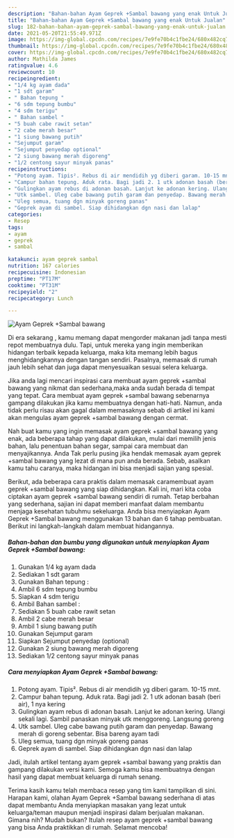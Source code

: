 ```yaml
---
description: "Bahan-bahan Ayam Geprek +Sambal bawang yang enak Untuk Jualan"
title: "Bahan-bahan Ayam Geprek +Sambal bawang yang enak Untuk Jualan"
slug: 182-bahan-bahan-ayam-geprek-sambal-bawang-yang-enak-untuk-jualan
date: 2021-05-20T21:55:49.971Z
image: https://img-global.cpcdn.com/recipes/7e9fe70b4c1fbe24/680x482cq70/ayam-geprek-sambal-bawang-foto-resep-utama.jpg
thumbnail: https://img-global.cpcdn.com/recipes/7e9fe70b4c1fbe24/680x482cq70/ayam-geprek-sambal-bawang-foto-resep-utama.jpg
cover: https://img-global.cpcdn.com/recipes/7e9fe70b4c1fbe24/680x482cq70/ayam-geprek-sambal-bawang-foto-resep-utama.jpg
author: Mathilda James
ratingvalue: 4.6
reviewcount: 10
recipeingredient:
- "1/4 kg ayam dada"
- "1 sdt garam"
- " Bahan tepung "
- "6 sdm tepung bumbu"
- "4 sdm terigu"
- " Bahan sambel "
- "5 buah cabe rawit setan"
- "2 cabe merah besar"
- "1 siung bawang putih"
- "Sejumput garam"
- "Sejumput penyedap optional"
- "2 siung bawang merah digoreng"
- "1/2 centong sayur minyak panas"
recipeinstructions:
- "Potong ayam. Tipis². Rebus di air mendidih yg diberi garam. 10-15 mnt."
- "Campur bahan tepung. Aduk rata. Bagi jadi 2. 1 utk adonan basah (beri air), 1 nya kering"
- "Gulingkan ayam rebus di adonan basah. Lanjut ke adonan kering. Ulangi sekali lagi. Sambil panaskan minyak utk menggoreng. Langsung goreng"
- "Utk sambel. Uleg cabe bawang putih garam dan penyedap. Bawang merah di goreng sebentar. Bisa bareng ayam tadi"
- "Uleg semua, tuang dgn minyak goreng panas"
- "Geprek ayam di sambel. Siap dihidangkan dgn nasi dan lalap"
categories:
- Resep
tags:
- ayam
- geprek
- sambal

katakunci: ayam geprek sambal 
nutrition: 167 calories
recipecuisine: Indonesian
preptime: "PT17M"
cooktime: "PT31M"
recipeyield: "2"
recipecategory: Lunch

---
```



![Ayam Geprek +Sambal bawang](https://img-global.cpcdn.com/recipes/7e9fe70b4c1fbe24/680x482cq70/ayam-geprek-sambal-bawang-foto-resep-utama.jpg)

Di era  sekarang , kamu memang dapat mengorder makanan jadi tanpa mesti repot membuatnya dulu. Tapi, untuk mereka yang ingin memberikan hidangan terbaik kepada keluarga, maka kita memang lebih bagus menghidangkannya dengan tangan sendiri. Pasalnya, memasak di rumah jauh lebih sehat dan juga dapat menyesuaikan sesuai selera keluarga.

Jika anda lagi mencari inspirasi cara membuat ayam geprek +sambal bawang yang nikmat dan sederhana,maka anda sudah berada di tempat yang tepat. Cara membuat ayam geprek +sambal bawang  sebenarnya gampang dilakukan jika kamu membuatnya dengan hati-hati. Namun, anda tidak perlu risau akan gagal dalam memasaknya 
sebab di artikel ini kami akan mengulas ayam geprek +sambal bawang dengan cermat.  



Nah buat kamu yang ingin memasak ayam geprek +sambal bawang yang enak, ada beberapa tahap yang dapat dilakukan, mulai dari memilih jenis bahan, lalu penentuan bahan segar, sampai cara membuat dan menyajikannya. Anda Tak perlu pusing jika hendak memasak ayam geprek +sambal bawang yang lezat di mana pun anda berada. Sebab, asalkan kamu  tahu caranya, maka hidangan ini bisa menjadi sajian yang spesial.

Berikut, ada beberapa cara praktis  dalam memasak caramembuat ayam geprek +sambal bawang yang siap dihidangkan. Kali ini, mari kita coba ciptakan ayam geprek +sambal bawang sendiri di rumah. Tetap berbahan yang sederhana, sajian ini dapat memberi manfaat dalam membantu menjaga kesehatan tubuhmu sekeluarga. Anda bisa menyiapkan Ayam Geprek +Sambal bawang menggunakan 13 bahan dan 6 tahap pembuatan. Berikut ini langkah-langkah dalam membuat hidangannya.

<!--inarticleads1-->

##### Bahan-bahan dan bumbu yang digunakan untuk menyiapkan Ayam Geprek +Sambal bawang:

1. Gunakan 1/4 kg ayam dada
1. Sediakan 1 sdt garam
1. Gunakan  Bahan tepung :
1. Ambil 6 sdm tepung bumbu
1. Siapkan 4 sdm terigu
1. Ambil  Bahan sambel :
1. Sediakan 5 buah cabe rawit setan
1. Ambil 2 cabe merah besar
1. Ambil 1 siung bawang putih
1. Gunakan Sejumput garam
1. Siapkan Sejumput penyedap (optional)
1. Gunakan 2 siung bawang merah digoreng
1. Sediakan 1/2 centong sayur minyak panas




<!--inarticleads2-->

##### Cara menyiapkan Ayam Geprek +Sambal bawang:

1. Potong ayam. Tipis². Rebus di air mendidih yg diberi garam. 10-15 mnt.
1. Campur bahan tepung. Aduk rata. Bagi jadi 2. 1 utk adonan basah (beri air), 1 nya kering
1. Gulingkan ayam rebus di adonan basah. Lanjut ke adonan kering. Ulangi sekali lagi. Sambil panaskan minyak utk menggoreng. Langsung goreng
1. Utk sambel. Uleg cabe bawang putih garam dan penyedap. Bawang merah di goreng sebentar. Bisa bareng ayam tadi
1. Uleg semua, tuang dgn minyak goreng panas
1. Geprek ayam di sambel. Siap dihidangkan dgn nasi dan lalap




Jadi, itulah artikel tentang  ayam geprek +sambal bawang  yang praktis dan gampang dilakukan versi kami. Semoga kamu bisa membuatnya dengan hasil yang dapat membuat keluarga di rumah senang. 

Terima kasih kamu telah membaca resep yang tim kami tampilkan di sini. Harapan kami, olahan  Ayam Geprek +Sambal bawang sederhana di atas dapat membantu Anda menyiapkan masakan yang lezat untuk keluarga/teman maupun menjadi inspirasi dalam berjualan makanan. Gimana nih? Mudah bukan? Itulah resep ayam geprek +sambal bawang yang bisa Anda praktikkan di rumah. Selamat mencoba!

